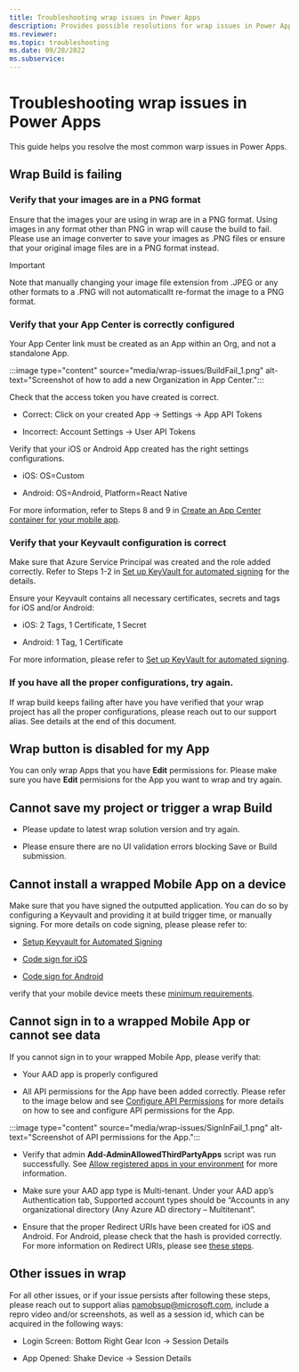 ```yaml
---
title: Troubleshooting wrap issues in Power Apps
description: Provides possible resolutions for wrap issues in Power Apps
ms.reviewer: 
ms.topic: troubleshooting
ms.date: 09/28/2022
ms.subservice: 
---
```

# Troubleshooting wrap issues in Power Apps

This guide helps you resolve the most common warp issues in Power Apps.

## Wrap Build is failing

### Verify that your images are in a PNG format 

Ensure that the images your are using in wrap are in a PNG format. Using images in any format other than PNG in wrap will cause the build to fail. Please use an image converter to save your images as .PNG files or ensure that your original image files are in a PNG format instead. 

> [!IMPORTANT]
> Note that manually changing your image file extension from .JPEG or any other formats to a .PNG will not automaticallt re-format the image to a PNG format.


### Verify that your App Center is correctly configured 
Your App Center link must be created as an App within an Org, and not a standalone App. 

   :::image type="content" source="media/wrap-issues/BuildFail_1.png" alt-text="Screenshot of how to add a new Organization in App Center.":::


Check that the access token you have created is correct. 

- Correct: Click on your created App -> Settings -> App API Tokens 

- Incorrect: Account Settings -> User API Tokens 

Verify that your iOS or Android App created has the right settings configurations. 

- iOS: OS=Custom 

- Android: OS=Android, Platform=React Native 

 
For more information, refer to Steps 8 and 9 in [Create an App Center container for your mobile app](https://docs.microsoft.com/en-us/power-apps/maker/common/wrap/how-to#create-an-app-center-container-for-your-mobile-app).

### Verify that your Keyvault configuration is correct 
Make sure that Azure Service Principal was created and the role added correctly. Refer to Steps 1-2 in [Set up KeyVault for automated signing](https://docs.microsoft.com/en-us/power-apps/maker/common/wrap/how-to#set-up-keyvault-for-automated-signing) for the details.

Ensure your Keyvault contains all necessary certificates, secrets and tags for iOS and/or Android: 

- iOS: 2 Tags, 1 Certificate, 1 Secret  

- Android: 1 Tag, 1 Certificate 

For more information, please refer to [Set up KeyVault for automated signing](https://docs.microsoft.com/en-us/power-apps/maker/common/wrap/how-to#set-up-keyvault-for-automated-signing). 

### If you have all the proper configurations, try again. 
If wrap build keeps failing after have you have verified that your wrap project has all the proper configurations, please reach out to our support alias. See details at the end of this document. 

## Wrap button is disabled for my App
You can only wrap Apps that you have **Edit** permissions for. Please make sure you have **Edit** permisions for the App you want to wrap and try again.

## Cannot save my project or trigger a wrap Build 
- Please update to latest wrap solution version and try again. 

- Please ensure there are no UI validation errors blocking Save or Build submission. 

## Cannot install a wrapped Mobile App on a device 
Make sure that you have signed the outputted application. You can do so by configuring a Keyvault and providing it at build trigger time, or manually signing. For more details on code signing, please please refer to: 

- [Setup Keyvault for Automated Signing](https://docs.microsoft.com/en-us/power-apps/maker/common/wrap/how-to#set-up-keyvault-for-automated-signing)

- [Code sign for iOS](https://docs.microsoft.com/en-us/power-apps/maker/common/wrap/code-sign-ios)

- [Code sign for Android](https://docs.microsoft.com/en-us/power-apps/maker/common/wrap/code-sign-android) 

verify that your mobile device meets these [minimum requirements](https://docs.microsoft.com/en-us/power-apps/maker/common/wrap/overview#software-and-device-requirements). 


## Cannot sign in to a wrapped Mobile App or cannot see data  

If you cannot sign in to your wrapped Mobile App, please verify that: 

- Your AAD app is properly configured 

- All API permissions for the App have been added correctly. Please refer to the image below and see [Configure API Permissions](https://docs.microsoft.com/en-us/power-apps/maker/common/wrap/how-to#configure-api-permissions) for more details on how to see and configure API permissions for the App. 


:::image type="content" source="media/wrap-issues/SignInFail_1.png" alt-text="Screenshot of API permissions for the App.":::



- Verify that admin **Add-AdminAllowedThirdPartyApps** script was run successfully. See [Allow registered apps in your environment](https://docs.microsoft.com/en-us/power-apps/maker/common/wrap/how-to#allow-registered-apps-in-your-environment) for more information. 

 

- Make sure your AAD app type is Multi-tenant. Under your AAD app’s Authentication tab, Supported account types should be “Accounts in any organizational directory (Any Azure AD directory – Multitenant”. 

- Ensure that the proper Redirect URIs have been created for iOS and Android. For Android, please check that the hash is provided correctly. For more information on Redirect URIs, please see [these steps](https://docs.microsoft.com/en-us/power-apps/maker/common/wrap/how-to#redirect-uri-format). 

 

 
## Other issues in wrap

For all other issues, or if your issue persists after following these steps, please reach out to support alias pamobsup@microsoft.com, include a repro video and/or screenshots, as well as a session id, which can be acquired in the following ways: 



- Login Screen: Bottom Right Gear Icon -> Session Details 

- App Opened:  Shake Device -> Session Details 
